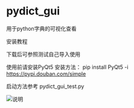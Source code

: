 # pydict_gui
用于python字典的可视化查看

安装教程

下载后可参照测试自己导入使用

使用前请安装PyQt5 安装方法： pip install PyQt5 -i https://pypi.douban.com/simple

启动方法参考 pydict_gui_test.py

![说明](https://user-images.githubusercontent.com/62453500/132981406-3716a574-35c5-4f54-81a4-2a10d2bea099.png)


